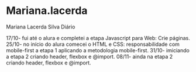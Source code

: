 # Mariana.lacerda
Mariana Lacerda Silva 
Diário

17/10- fui até o alura e completei a etapa Javascript para Web: Crie páginas.
25/10- no início do alura comecei o HTML e CSS: responsabilidade com mobile-first a etapa 1 aplicando a metodologia mobile-first.
31/10- imiciando a etapa 2 criando header, flexbox e @import.
08/11- ainda na etapa 2 criando header, flexbox e @import.
